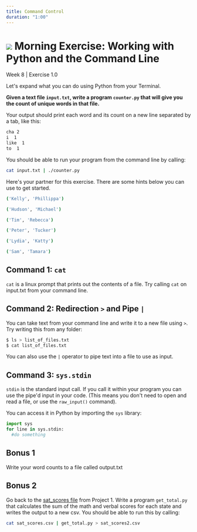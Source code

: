 ```yaml
---
title: Command Control
duration: "1:00"
---
```


# ![](https://ga-dash.s3.amazonaws.com/production/assets/logo-9f88ae6c9c3871690e33280fcf557f33.png) Morning Exercise: Working with Python and the Command Line
Week 8 | Exercise 1.0

Let's expand what you can do using Python from your Terminal.

**Given a text file `input.txt`, write a program `counter.py` that will give you the count of unique words in that file.**

Your output should print each word and its count on a new line separated by a tab, like this:

```bash
cha 2
i  1
like  1
to  1
```

You should be able to run your program from the command line by calling:

```bash
cat input.txt | ./counter.py
```

Here's your partner for this exercise. There are some hints below you can use to get started.

```bash
('Kelly', 'Phillippa')

('Hudson', 'Michael')

('Tim', 'Rebecca')

('Peter', 'Tucker')

('Lydia', 'Katty')

('Sam', 'Tamara')
```

## Command 1: `cat`

`cat` is a linux prompt that prints out the contents of a file. Try calling `cat` on input.txt from your command line.

## Command 2: Redirection `>` and Pipe `|`

You can take text from your command line and write it to a new file using ```>```. Try writing this from any folder:

```bash
$ ls > list_of_files.txt
$ cat list_of_files.txt
```

You can also use the ```|``` operator to pipe text into a file to use as input.

## Command 3: `sys.stdin`

`stdin` is the standard input call. If you call it within your program you can use the pipe'd input in your code. (This means you don't need to open and read a file, or use the `raw_input()` command).

You can access it in Python by importing the `sys` library:

```python
import sys
for line in sys.stdin:
  #do something
```

## Bonus 1
Write your word counts to a file called output.txt

## Bonus 2
Go back to the [sat_scores file](assets/sat_scores.csv) from Project 1. Write a program `get_total.py` that calculates the sum of the math and verbal scores for each state and writes the output to a new csv. You should be able to run this by calling:

```bash
cat sat_scores.csv | get_total.py > sat_scores2.csv
```
